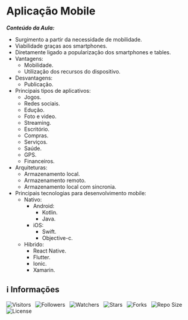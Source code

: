 <!-- Título -->
# Aplicação Mobile

***Conteúdo da Aula:***

* Surgimento a partir da necessidade de mobilidade.
* Viabilidade graças aos smartphones.
* Diretamente ligado a popularização dos smartphones e tables.
* Vantagens:
  * Mobilidade.
  * Utilização dos recursos do dispositivo.
* Desvantagens:
  * Publicação.
* Principais tipos de aplicativos:
  * Jogos.
  * Redes sociais.
  * Edução.
  * Foto e video.
  * Streaming.
  * Escritório.
  * Compras.
  * Serviços.
  * Saúde.
  * GPS.
  * Financeiros.
* Arquiteturas:
  * Armazenamento local.
  * Armazenamento remoto.
  * Armazenamento local com sincronia.
* Principais tecnologias para desenvolvimento mobile:
  * Nativo:
    * Android:
      * Kotlin.
      * Java.
    * iOS:
      * Swift.
      * Objective-c.
  * Hibrido:
    * React Native.
    * Flutter.
    * Ionic.
    * Xamarin.

<!-- Informações -->
## &#8505; Informações

![Visitors](https://api.visitorbadge.io/api/visitors?path=Devsgeeknerd%2Fcla-apl-mob-apl-mob-apl-arq-fun-fun&label=Visitantes&labelColor=%23700070&labelStyle=none&countColor=%23000fff&style=plastic&color=%23ffffff "Total de Visitantes")
&nbsp;
![Followers](https://img.shields.io/github/followers/Devsgeeknerd?style=p&label=Seguidores&labelColor=800080&color=000fff "Total de Seguidores")
&nbsp;
![Watchers](https://img.shields.io/github/watchers/Devsgeeknerd/cla-apl-mob-apl-mob-apl-arq-fun-fun?style=p&label=Observadores&labelColor=800080&color=000fff "Total de Observadores")
&nbsp;
![Stars](https://img.shields.io/github/stars/Devsgeeknerd/cla-apl-mob-apl-mob-apl-arq-fun-fun?style=p&label=Estrelas&labelColor=800080&color=000fff "Total de Estrelas")
&nbsp;
![Forks](https://img.shields.io/github/forks/Devsgeeknerd/cla-apl-mob-apl-mob-apl-arq-fun-fun?style=p&label=Bifurcações&labelColor=800080&color=000fff "Total de Bifurcações")
&nbsp;
![Repo Size](https://img.shields.io/github/repo-size/Devsgeeknerd/cla-apl-mob-apl-mob-apl-arq-fun-fun?style=p&label=Tamanho&labelColor=800080&color=000fff "Tamanho do Repositório")
&nbsp;
![License](https://img.shields.io/github/license/Devsgeeknerd/cla-apl-mob-apl-mob-apl-arq-fun-fun?style=p&label=Licença&labelColor=800080&color=000fff "Licença do Repositório")
